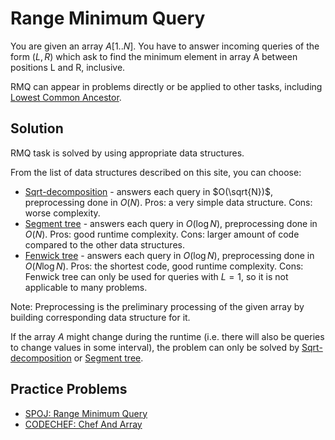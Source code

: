 <!--?title Range Minimum Query -->

# Range Minimum Query

You are given an array $A[1..N]$. You have to answer incoming queries of the form $(L, R)$ which ask to find the minimum element in array A between positions L and R, inclusive.

RMQ can appear in problems directly or be applied to other tasks, including [Lowest Common Ancestor](../graph/lca.html).

## Solution

RMQ task is solved by using appropriate data structures.

From the list of data structures described on this site, you can choose:

- [Sqrt-decomposition]() - answers each query in $O(\sqrt{N})$, preprocessing done in $O(N)$.
  Pros: a very simple data structure. Cons: worse complexity.
- [Segment tree]() - answers each query in $O(\log N)$, preprocessing done in $O(N)$.
  Pros: good runtime complexity. Cons: larger amount of code compared to the other data structures.
- [Fenwick tree](../data_structures/fenwick.html) - answers each query in $O(\log N)$, preprocessing done in $O(N \log N)$.
  Pros: the shortest code, good runtime complexity. Cons: Fenwick tree can only be used for queries with $L = 1$, so it is not applicable to many problems.

Note: Preprocessing is the preliminary processing of the given array by building corresponding data structure for it.

If the array $A$ might change during the runtime (i.e. there will also be queries to change values in some interval), the problem can only be solved by [Sqrt-decomposition]() or [Segment tree]().

## Practice Problems
- [SPOJ: Range Minimum Query](http://www.spoj.com/problems/RMQSQ/)
- [CODECHEF: Chef And Array](https://www.codechef.com/problems/FRMQ)
